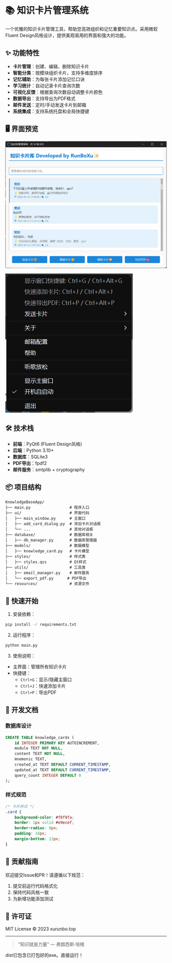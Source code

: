 # 📚 知识卡片管理系统



一个优雅的知识卡片管理工具，帮助您高效组织和记忆重要知识点。采用微软Fluent Design风格设计，提供美观易用的界面和强大的功能。

## ✨ 功能特性

- **卡片管理**：创建、编辑、删除知识卡片
- **智能分类**：按模块组织卡片，支持多维度排序
- **记忆辅助**：为每张卡片添加记忆口诀
- **学习统计**：自动记录卡片查询次数
- **可视化反馈**：根据查询次数自动调整卡片颜色
- **数据导出**：支持导出为PDF格式
- **邮件发送**：定时/手动发送卡片到邮箱
- **系统集成**：支持系统托盘和全局快捷键

## 🖥️ 界面预览

![image-20250415163949258](README/image-20250415163949258.png)

![image-20250415164040613](README/image-20250415164040613.png)  

## 🛠️ 技术栈

- **前端**：PyQt6 (Fluent Design风格)
- **后端**：Python 3.10+
- **数据库**：SQLite3
- **PDF导出**：fpdf2
- **邮件服务**：smtplib + cryptography

## 📦 项目结构

```shell
KnowledgeBaseApp/
├── main.py                 # 程序入口
├── ui/                     # 界面代码
│   ├── main_window.py      # 主窗口
│   ├── add_card_dialog.py  # 添加卡片对话框
│   └── ...                 # 其他对话框
├── database/               # 数据库相关
│   ├── db_manager.py       # 数据库管理器
├── models/                 # 数据模型
│   ├── knowledge_card.py   # 卡片模型
├── styles/                 # 样式表
│   ├── styles.qss          # Qt样式
├── utils/                  # 工具类
│   ├── email_manager.py    # 邮件服务
│   └── export_pdf.py      # PDF导出
└── resources/              # 资源文件
```

## 🚀 快速开始

1. 安装依赖：
```bash
pip install -r requirements.txt
```

2. 运行程序：
```bash
python main.py
```

3. 使用说明：
- 主界面：管理所有知识卡片
- 快捷键：
  - `Ctrl+G`：显示/隐藏主窗口
  - `Ctrl+J`：快速添加卡片
  - `Ctrl+P`：导出PDF

## 📝 开发文档

### 数据库设计
```sql
CREATE TABLE knowledge_cards (
    id INTEGER PRIMARY KEY AUTOINCREMENT,
    module TEXT NOT NULL,
    content TEXT NOT NULL,
    mnemonic TEXT,
    created_at TEXT DEFAULT CURRENT_TIMESTAMP,
    updated_at TEXT DEFAULT CURRENT_TIMESTAMP,
    query_count INTEGER DEFAULT 0
);
```

### 样式规范
```css
/* 卡片样式 */
.card {
    background-color: #f8f9fa;
    border: 1px solid #e9ecef;
    border-radius: 8px;
    padding: 16px;
    margin-bottom: 12px;
}
```

## 🤝 贡献指南

欢迎提交Issue和PR！请遵循以下规范：
1. 提交前运行代码格式化
2. 保持代码风格一致
3. 为新增功能添加测试

## 📜 许可证

MIT License © 2023 xurunbo.top

---

> "知识就是力量" — 弗朗西斯·培根

dist已包含已打包好的exe。直接运行！

